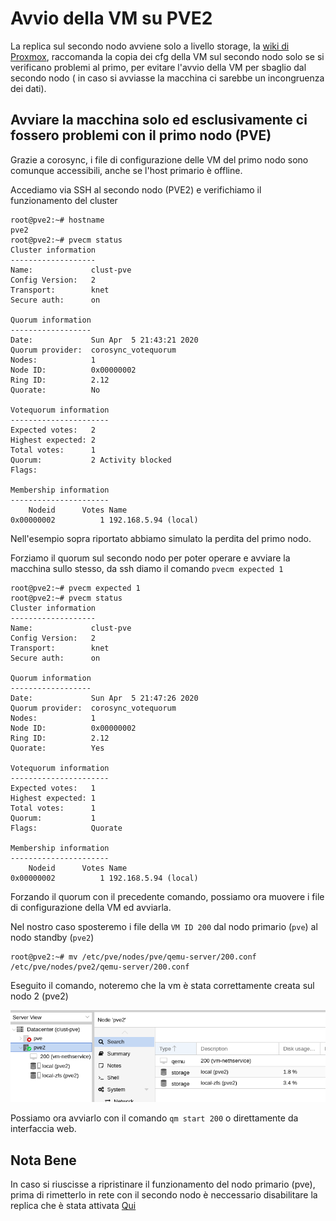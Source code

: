 # Avvio della VM su PVE2

La replica sul secondo nodo avviene solo a livello storage, la [wiki di Proxmox](https://pve.proxmox.com/wiki/Storage_Replication#_error_handling), raccomanda la copia dei cfg della VM sul secondo nodo solo se si verificano problemi al primo, per evitare l'avvio della VM per sbaglio dal secondo nodo ( in caso si avviasse la macchina ci sarebbe un incongruenza dei dati).

## Avviare la macchina solo ed esclusivamente ci fossero problemi con il primo nodo (PVE)


Grazie a corosync, i file di configurazione delle VM del primo nodo sono comunque accessibili, anche se l'host primario è offline.

Accediamo via SSH al secondo nodo (PVE2) e verifichiamo il funzionamento del cluster

```
root@pve2:~# hostname
pve2
root@pve2:~# pvecm status
Cluster information
-------------------
Name:             clust-pve
Config Version:   2
Transport:        knet
Secure auth:      on

Quorum information
------------------
Date:             Sun Apr  5 21:43:21 2020
Quorum provider:  corosync_votequorum
Nodes:            1
Node ID:          0x00000002
Ring ID:          2.12
Quorate:          No

Votequorum information
----------------------
Expected votes:   2
Highest expected: 2
Total votes:      1
Quorum:           2 Activity blocked
Flags:            

Membership information
----------------------
    Nodeid      Votes Name
0x00000002          1 192.168.5.94 (local)
```

Nell'esempio sopra riportato abbiamo simulato la perdita del primo nodo.

Forziamo il quorum sul secondo nodo per poter operare e avviare la macchina sullo stesso, da ssh diamo il comando ```pvecm expected 1```

```
root@pve2:~# pvecm expected 1
root@pve2:~# pvecm status
Cluster information
-------------------
Name:             clust-pve
Config Version:   2
Transport:        knet
Secure auth:      on

Quorum information
------------------
Date:             Sun Apr  5 21:47:26 2020
Quorum provider:  corosync_votequorum
Nodes:            1
Node ID:          0x00000002
Ring ID:          2.12
Quorate:          Yes

Votequorum information
----------------------
Expected votes:   1
Highest expected: 1
Total votes:      1
Quorum:           1  
Flags:            Quorate 

Membership information
----------------------
    Nodeid      Votes Name
0x00000002          1 192.168.5.94 (local)
```

Forzando il quorum con il precedente comando, possiamo ora muovere i file di configurazione della VM ed avviarla.

Nel nostro caso sposteremo i file della ```VM ID 200``` dal nodo primario (```pve```) al nodo standby (```pve2```)


```
root@pve2:~# mv /etc/pve/nodes/pve/qemu-server/200.conf /etc/pve/nodes/pve2/qemu-server/200.conf
```

Eseguito il comando, noteremo che la vm è stata correttamente creata sul nodo 2 (pve2)

![vm su nodo 2](img/vm-cfg-node2.png)

Possiamo ora avviarlo con il comando ```qm start 200``` o direttamente da interfaccia web.

## Nota Bene
In caso si riuscisse a ripristinare il funzionamento del nodo primario (pve), prima di rimetterlo in rete con il secondo nodo è neccessario disabilitare la replica che è stata attivata [Qui](replica-vm.md)
